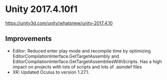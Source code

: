 # Unity 2017.4.10f1

https://unity3d.com/unity/whatsnew/unity-2017.4.10

## Improvements



*   Editor: Reduced enter play mode and recompile time by optimizing EditorCompilationInterface.GetTargetAssembly and EditorCompilationInterface.GetTargetAssembliesWithScripts. Has a high impact on projects with lots of scripts and lots of .asmdef files
*   XR: Updated Oculus to version 1.27.1.